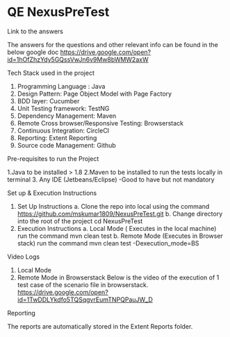 # QE NexusPreTest

Link to the answers 

The answers for the questions and other relevant info can be found in the below google doc
https://drive.google.com/open?id=1hOfZhzYdy5GQssVwJn6v9Mw8bWMW2axW
  

Tech Stack used in the project

1. Programming Language : Java
2. Design Pattern: Page Object Model with Page Factory
3. BDD layer: Cucumber
4. Unit Testing framework: TestNG
5. Dependency Management: Maven
6. Remote Cross browser/Responsive Testing: Browserstack
7. Continuous Integration: CircleCI
8. Reporting: Extent Reporting
9. Source code Management: Github

Pre-requisites to run the Project 

1.Java to be installed > 1.8 
2.Maven to be installed to run the tests locally in terminal
3. Any IDE (Jetbeans/Eclipse) -Good to have but not mandatory

Set up  & Execution Instructions

1. Set Up Instructions
  a. Clone the repo into local using the command
     https://github.com/mskumar1809/NexusPreTest.git
  b. Change directory into the root of the project
     cd NexusPreTest  
2. Execution Instructions
  a. Local Mode ( Executes in the local machine)
     run the command mvn clean test
  b. Remote Mode (Executes in Browser stack)
     run the command
     mvn clean test -Dexecution_mode=BS

Video Logs

1. Local Mode
   <TBD>
2. Remote Mode in Browserstack 
Below is the video of the execution of 1 test case of the scenario file in browserstack. 
https://drive.google.com/open?id=1TwDDLYkdfo5TQSqgvrEumTNPQPauJW_D

Reporting

The reports are automatically stored in the Extent Reports folder.
  
